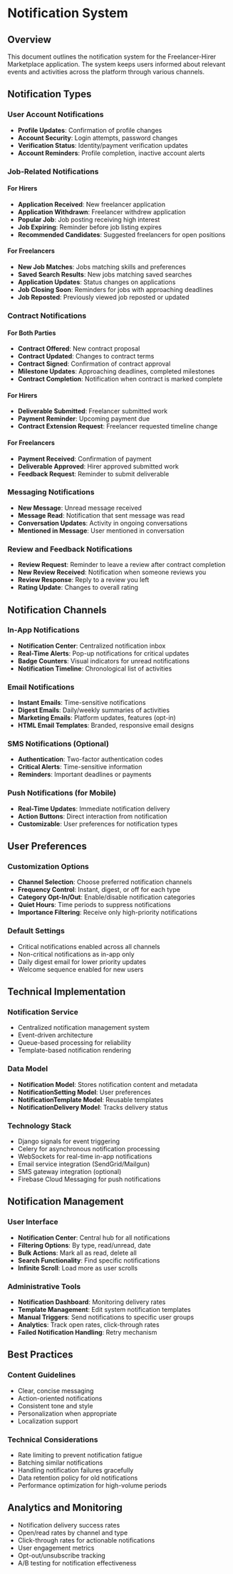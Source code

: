 # Notification System

## Overview
This document outlines the notification system for the Freelancer-Hirer Marketplace application. The system keeps users informed about relevant events and activities across the platform through various channels.

## Notification Types

### User Account Notifications
- **Profile Updates**: Confirmation of profile changes
- **Account Security**: Login attempts, password changes
- **Verification Status**: Identity/payment verification updates
- **Account Reminders**: Profile completion, inactive account alerts

### Job-Related Notifications

#### For Hirers
- **Application Received**: New freelancer application
- **Application Withdrawn**: Freelancer withdrew application
- **Popular Job**: Job posting receiving high interest
- **Job Expiring**: Reminder before job listing expires
- **Recommended Candidates**: Suggested freelancers for open positions

#### For Freelancers
- **New Job Matches**: Jobs matching skills and preferences
- **Saved Search Results**: New jobs matching saved searches
- **Application Updates**: Status changes on applications
- **Job Closing Soon**: Reminders for jobs with approaching deadlines
- **Job Reposted**: Previously viewed job reposted or updated

### Contract Notifications

#### For Both Parties
- **Contract Offered**: New contract proposal
- **Contract Updated**: Changes to contract terms
- **Contract Signed**: Confirmation of contract approval
- **Milestone Updates**: Approaching deadlines, completed milestones
- **Contract Completion**: Notification when contract is marked complete

#### For Hirers
- **Deliverable Submitted**: Freelancer submitted work
- **Payment Reminder**: Upcoming payment due
- **Contract Extension Request**: Freelancer requested timeline change

#### For Freelancers
- **Payment Received**: Confirmation of payment
- **Deliverable Approved**: Hirer approved submitted work
- **Feedback Request**: Reminder to submit deliverable

### Messaging Notifications
- **New Message**: Unread message received
- **Message Read**: Notification that sent message was read
- **Conversation Updates**: Activity in ongoing conversations
- **Mentioned in Message**: User mentioned in conversation

### Review and Feedback Notifications
- **Review Request**: Reminder to leave a review after contract completion
- **New Review Received**: Notification when someone reviews you
- **Review Response**: Reply to a review you left
- **Rating Update**: Changes to overall rating

## Notification Channels

### In-App Notifications
- **Notification Center**: Centralized notification inbox
- **Real-Time Alerts**: Pop-up notifications for critical updates
- **Badge Counters**: Visual indicators for unread notifications
- **Notification Timeline**: Chronological list of activities

### Email Notifications
- **Instant Emails**: Time-sensitive notifications
- **Digest Emails**: Daily/weekly summaries of activities
- **Marketing Emails**: Platform updates, features (opt-in)
- **HTML Email Templates**: Branded, responsive email designs

### SMS Notifications (Optional)
- **Authentication**: Two-factor authentication codes
- **Critical Alerts**: Time-sensitive information
- **Reminders**: Important deadlines or payments

### Push Notifications (for Mobile)
- **Real-Time Updates**: Immediate notification delivery
- **Action Buttons**: Direct interaction from notification
- **Customizable**: User preferences for notification types

## User Preferences

### Customization Options
- **Channel Selection**: Choose preferred notification channels
- **Frequency Control**: Instant, digest, or off for each type
- **Category Opt-In/Out**: Enable/disable notification categories
- **Quiet Hours**: Time periods to suppress notifications
- **Importance Filtering**: Receive only high-priority notifications

### Default Settings
- Critical notifications enabled across all channels
- Non-critical notifications as in-app only
- Daily digest email for lower priority updates
- Welcome sequence enabled for new users

## Technical Implementation

### Notification Service
- Centralized notification management system
- Event-driven architecture
- Queue-based processing for reliability
- Template-based notification rendering

### Data Model
- **Notification Model**: Stores notification content and metadata
- **NotificationSetting Model**: User preferences
- **NotificationTemplate Model**: Reusable templates
- **NotificationDelivery Model**: Tracks delivery status

### Technology Stack
- Django signals for event triggering
- Celery for asynchronous notification processing
- WebSockets for real-time in-app notifications
- Email service integration (SendGrid/Mailgun)
- SMS gateway integration (optional)
- Firebase Cloud Messaging for push notifications

## Notification Management

### User Interface
- **Notification Center**: Central hub for all notifications
- **Filtering Options**: By type, read/unread, date
- **Bulk Actions**: Mark all as read, delete all
- **Search Functionality**: Find specific notifications
- **Infinite Scroll**: Load more as user scrolls

### Administrative Tools
- **Notification Dashboard**: Monitoring delivery rates
- **Template Management**: Edit system notification templates
- **Manual Triggers**: Send notifications to specific user groups
- **Analytics**: Track open rates, click-through rates
- **Failed Notification Handling**: Retry mechanism

## Best Practices

### Content Guidelines
- Clear, concise messaging
- Action-oriented notifications
- Consistent tone and style
- Personalization when appropriate
- Localization support

### Technical Considerations
- Rate limiting to prevent notification fatigue
- Batching similar notifications
- Handling notification failures gracefully
- Data retention policy for old notifications
- Performance optimization for high-volume periods

## Analytics and Monitoring

- Notification delivery success rates
- Open/read rates by channel and type
- Click-through rates for actionable notifications
- User engagement metrics
- Opt-out/unsubscribe tracking
- A/B testing for notification effectiveness 